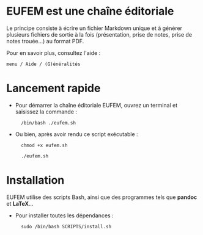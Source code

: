 # EUFEM est une chaîne éditoriale

Le principe consiste à écrire un fichier Markdown unique et à générer 
plusieurs fichiers de sortie à la fois (présentation, prise de notes, 
prise de notes trouée...) au format PDF.

Pour en savoir plus, consultez l'aide : 

	menu / Aide / (G)énéralités 

# Lancement rapide

+ Pour démarrer la chaîne éditoriale EUFEM, ouvrez un terminal et 
saisissez la commande :

		/bin/bash ./eufem.sh

+ Ou bien, après avoir rendu ce script exécutable :

		chmod +x eufem.sh
	
		./eufem.sh	

# Installation

EUFEM utilise des scripts Bash, ainsi que des programmes tels que 
**pandoc** et **LaTeX**...

+ Pour installer toutes les dépendances :

		sudo /bin/bash SCRIPTS/install.sh
